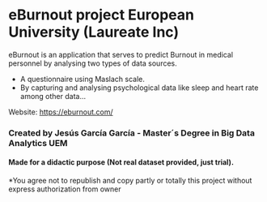 # eBurnout project European University (Laureate Inc)
eBurnout is an application that serves to predict Burnout in medical personnel by analysing two types of data sources.
* A questionnaire using Maslach scale.
* By capturing and analysing psychological data like sleep and heart rate among other data...

Website: https://eburnout.com/
### Created by Jesús García García - Master´s Degree in Big Data Analytics UEM
#### Made for a didactic purpose (Not real dataset provided, just trial).
*You agree not to republish and copy partly or totally this project without express authorization from owner
